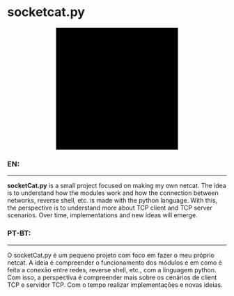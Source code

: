 # socketcat.py
<p align="center"><img align="center" width="280" src="./socketcat.gif"/></p>

### EN:
---
**socketCat.py** is a small project focused on making my own netcat. The idea is to understand how the modules work and how the connection between networks, reverse shell, etc. is made with the python language. With this, the perspective is to understand more about TCP client and TCP server scenarios.
Over time, implementations and new ideas will emerge.

### PT-BT:
---
O socketCat.py é um pequeno projeto com foco em fazer o meu próprio netcat. A ideia é compreender o funcionamento dos módulos e em como é feita a conexão entre redes, reverse shell, etc., com a linguagem python. Com isso, a perspectiva é compreender mais sobre os cenários de client TCP e servidor TCP.
Com o tempo realizar implementações e novas ideias.
